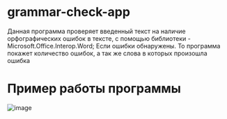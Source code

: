 # grammar-check-app

Данная программа проверяет введенный текст на наличие орфографических ошибок в тексте, с помощью библиотеки - Microsoft.Office.Interop.Word; Если ошибки обнаружены. То программа покажет количество ошибок, а так же слова в которых произошла ошибка

# Пример работы программы
![image](https://user-images.githubusercontent.com/108822198/227795660-c8323cc1-97bc-44ba-bb61-efe8806adc73.png)

